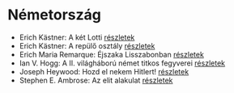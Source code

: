 # Németország

- Erich Kästner: A két Lotti [részletek](_details/Erich%20K%C3%A4stner.md#id_1199)
- Erich Kästner: A repülő osztály [részletek](_details/Erich%20K%C3%A4stner.md#id_964)
- Erich Maria Remarque: Éjszaka Lisszabonban [részletek](_details/Erich%20Maria%20Remarque.md#id_357)
- Ian V. Hogg: A II. világháború német titkos fegyverei [részletek](_details/Ian%20V.%20Hogg.md#id_1454)
- Joseph Heywood: Hozd el nekem Hitlert! [részletek](_details/Joseph%20Heywood.md#id_404)
- Stephen E. Ambrose: Az elit alakulat [részletek](_details/Stephen%20E.%20Ambrose.md#id_316)